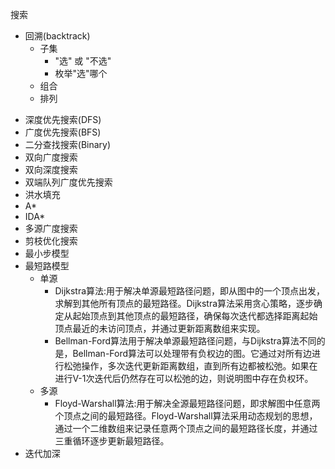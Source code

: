 搜索
+ 回溯(backtrack)
    + 子集
      + "选" 或 "不选"
      + 枚举"选"哪个
    + 组合
    + 排列
-  深度优先搜索(DFS)
-  广度优先搜索(BFS)
-  二分查找搜索(Binary)
-  双向广度搜索
-  双向深度搜索
-  双端队列广度优先搜索
-  洪水填充
-  A*
-  IDA*
-  多源广度搜索
-  剪枝优化搜索
-  最小步模型
-  最短路模型
    + 单源
      + Dijkstra算法:用于解决单源最短路径问题，即从图中的一个顶点出发，求解到其他所有顶点的最短路径。Dijkstra算法采用贪心策略，逐步确定从起始顶点到其他顶点的最短路径，确保每次迭代都选择距离起始顶点最近的未访问顶点，并通过更新距离数组来实现。
      + Bellman-Ford算法用于解决单源最短路径问题，与Dijkstra算法不同的是，Bellman-Ford算法可以处理带有负权边的图。它通过对所有边进行松弛操作，多次迭代更新距离数组，直到所有边都被松弛。如果在进行V-1次迭代后仍然存在可以松弛的边，则说明图中存在负权环。
    + 多源
      + Floyd-Warshall算法:用于解决全源最短路径问题，即求解图中任意两个顶点之间的最短路径。Floyd-Warshall算法采用动态规划的思想，通过一个二维数组来记录任意两个顶点之间的最短路径长度，并通过三重循环逐步更新最短路径。
-  迭代加深